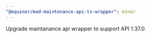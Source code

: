 ```yaml
---
"@equinor/mad-maintenance-api-ts-wrapper": minor
---
```


Upgrade maintanance api wrapper to support API 1.37.0
